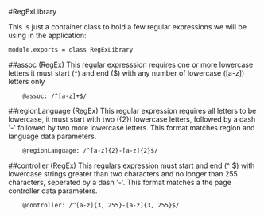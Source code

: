 #RegExLibrary

This is just a container class to hold a few regular expressions
we will be using in the application:

	module.exports = class RegExLibrary

##assoc (RegEx)
This regular expresssion requires one or more lowercase letters
it must start (^) and end ($) with any number of lowercase ([a-z])
letters only

		@assoc: /^[a-z]+$/

##regionLanguage (RegEx)
This regular expression requires all letters to be lowercase, it
must start with two ({2}) lowercase letters, followed by a dash '-'
followed by two more lowercase letters.  This format matches region
and language data parameters.

		@regionLanguage: /^[a-z]{2}-[a-z]{2}$/

##controller (RegEx)
This regulars expression must start and end (^ $) with lowercase
strings greater than two characters and no longer than 255 characters,
seperated by a dash '-'.  This format matches a the page controller
data parameters.

		@controller: /^[a-z]{3, 255}-[a-z]{3, 255}$/